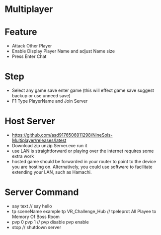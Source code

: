 # Multiplayer

# Feature
- Attack Other Player
- Enable Display Player Name and adjust Name size
- Press Enter Chat

# Step
- Select any game save enter game (this will effect game save suggest backup or use unneed save)
- F1 Type PlayerName and Join Server

# Host Server
- https://github.com/asd9176506911298/NineSols-Multiplayer/releases/latest
- Download zip unzip Server.exe run it
- use LAN is straightforward or playing over the internet requires some extra work
- hosted game should be forwarded in your router to point to the device you are hosting on. Alternatively, you could use software to facilitate extending your LAN, such as Hamachi.

# Server Command
- say text // say hello
- tp sceneName example     tp VR_Challenge_Hub // tpeleprot All Playee to Memory Of Boss Room
- pvp 0 pvp 1 // pvp disable pvp enable
- stop // shutdown server
